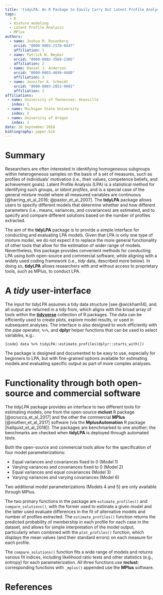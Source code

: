 ```yaml
---
title: 'tidyLPA: An R Package to Easily Carry Out Latent Profile Analysis (LPA) Using Open-Source or Commercial Software'
tags:
  - R
  - mixture modeling
  - Latent Profile Analysis
  - MPlus
authors:
  - name: Joshua M. Rosenberg
    orcid: "0000-0003-2170-0447"
    affiliation: 1
  - name: Patrick N. Beymer
    orcid: "0000-0002-3569-2305"
    affiliation: 2
  - name: Daniel J. Anderson
    orcid: "0000-0003-4699-4680"
    affiliation: 3
  - name: Jennifer A. Schmidt
    orcid: "0000-0003-2853-9801"
    affiliation: 2
affiliations:
 - name: University of Tennessee, Knoxville
   index: 1
 - name: Michigan State University
   index: 2
 - name: University of Oregon
   index: 3
date: 16 September 2018
bibliography: paper.bib
---
```


# Summary 

Researchers are often interested in identifying homogeneous subgroups within
heterogeneous samples on the basis of a set of measures, such as profiles of
individuals' motivation (i.e., their values, competence beliefs, and achievement
goals). Latent Profile Analysis (LPA) is a statistical method for identifying
such groups, or *latent profiles*, and is a special case of the general
mixture model where all measured variables are continuous [@harring_et_al_2016;
@pastor_et_al_2007]. The **tidyLPA** package allows users to specify different
models that determine whether and how different parameters (i.e., means,
variances, and covariances) are estimated, and to specify and compare different
solutions based on the number of profiles extracted.

The aim of the **tidyLPA** package is to provide a simple interface for
conducting and evaluating LPA models. Given that LPA is only one type of mixture
model, we do not expect it to replace the more general functionality of other
tools that allow for the estimation of wider range of models. Nevertheless, this
package provides convenient methods for conducting LPA using both open-source
and commercial software, while aligning with a widely used coding framework
(i.e., *tidy* data, described more below). In doing so, **tidyLPA** allows
researchers with and without access to proprietary tools, such as MPlus, to
conduct LPA.

# A *tidy* user-interface

The input for *tidyLPA* assumes a tidy data structure [see @wickham14], and all
output are returned in a tidy from, which aligns with the broad array of tools
within the [**tidyverse**](https://www.tidyverse.org/) collection of R packages.
The data can be efficiently used to create plots, explore model results, or used
in subsequent analyses. The interface is also designed to work efficiently with
the *pipe* operator, `%>%`, and **dplyr** helper functions that can be used to
select variables, e.g.:

```{code} data %>% tidyLPA::estimate_profiles(dplyr::starts_with()) ```

The package is designed and documented to be easy to use, especially for
beginners to LPA, but with fine-grained options available for estimating models
and evaluating specific output as part of more complex analyses.

# Functionality through both open-source and commercial software

The *tidyLPA* package provides an interface to two different
tools for estimating models, one from the open-source **mclust** R
package [@scrucca_et_al_2017] and the other the commercial **MPlus**
[@muthen_et_al_2017] software (via the **MplusAutomation** R package
[hallquist_et_al_2018]). The packages are benchmarked to one another; the
benchmarks are checked when **tidyLPA** is deployed through automated tests.

Both the open-source and commercial tools allow for the specification of four
model parameterizations:

- Equal variances and covariances fixed to 0 (Model 1)
- Varying variances and
covariances fixed to 0 (Model 2)
- Equal variances and equal covariances (Model 3)
- Varying variances and varying covariances (Model 6)

Two additional model parameterizations (Models 4 and 5) are only available
through MPlus.

The two primary functions in the package are `estimate_profiles()` and
`compare_solutions()`, with the former used to estimate a given model and the
latter used evaluate differences in the fit of alternative models and number
of profiles extracted. The `estimate_profiles()` function returns the predicted
probability of membership in each profile for each case in the dataset, and
allows for simple interpretation of the model output, particularly when combined
with the `plot_profiles()` function, which displays the mean values (and their
standard errors) on each measure for each profile.

The `compare_solutions()` function fits a wide range of models and returns
various fit indices, including likelihood ratio tests and other statistics
(e.g., entropy) for each parameterization. All three functions use **mclust**;
corresponding functions with `_mplus()` appended use the **MPlus** software.

# References

